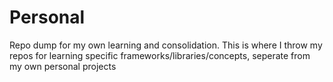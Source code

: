 # Personal
Repo dump for my own learning and consolidation. This is where I throw my repos for learning specific frameworks/libraries/concepts, seperate from my own personal projects

